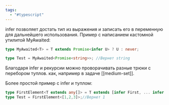 ```yaml
---
tags:
  - "#typescript"
---
```


infer позволяет достать тип из выражения и записать его в переменную для дальнейшего использования. Пример с написанием кастомной утилитой MyAwaited:

```typescript
type MyAwaited<T> = T extends Promise<infer U> ? U : never;

type Test = MyAwaited<Promise<string>>; //Вернет string
```

Благодаря infer и рекурсии можно проворачивать разные трюки с перебором туплов. как, например в задаче [[medium-set]].

Более простой пример с infer и туплом:
```typescript
type FirstElement<T extends any[]> = T extends [infer First, ... infer Rest] ? First : never;
type Test = FirstElement<[1,2,3]>;//Вернет 1
```